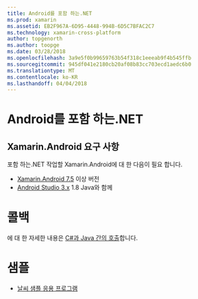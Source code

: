 ```yaml
---
title: Android를 포함 하는.NET
ms.prod: xamarin
ms.assetid: EB2F967A-6D95-4448-994B-6D5C7BFAC2C7
ms.technology: xamarin-cross-platform
author: topgenorth
ms.author: toopge
ms.date: 03/28/2018
ms.openlocfilehash: 3a9e5f0b99659763b54f318c1eeeab9f4b545ffb
ms.sourcegitcommit: 945df041e2180cb20af08b83cc703ecd1aedc6b0
ms.translationtype: MT
ms.contentlocale: ko-KR
ms.lasthandoff: 04/04/2018
---
```

# <a name="net-embedding-on-android"></a>Android를 포함 하는.NET

## <a name="xamarinandroid-requirements"></a>Xamarin.Android 요구 사항

포함 하는.NET 작업할 Xamarin.Android에 대 한 다음이 필요 합니다.

* [Xamarin.Android 7.5](https://www.visualstudio.com/xamarin/) 이상 버전
* [Android Studio 3.x](https://developer.android.com/studio/index.html) 1.8 Java와 함께

# <a name="callbacks"></a>콜백

에 대 한 자세한 내용은 [C#과 Java 간의 호출](callbacks.md)합니다.

# <a name="samples"></a>샘플

* [날씨 샘플 응용 프로그램](https://github.com/jamesmontemagno/embeddinator-weather)
